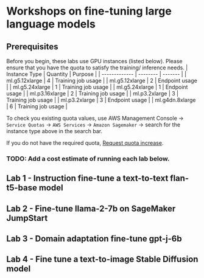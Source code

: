 # Workshops on fine-tuning large language models

## Prerequisites
Before you begin, these labs use GPU instances (listed below). Please ensure that you have the quota to satisfy the training/ inference needs.
| Instance Type | Quantity | Purpose |
| ------------- | -------- | ------- |
| ml.g5.12xlarge | 4 | Training job usage |
| ml.g5.12xlarge | 2 | Endpoint usage |
| ml.g5.24xlarge | 1 | Training job usage |
| ml.g5.24xlarge | 1 | Endpoint usage |
| ml.p3.16xlarge | 2 | Training job usage |
| ml.p3.2xlarge  | 3 | Training job usage |
| ml.p3.2xlarge  | 3 | Endpoint usage |
| ml.g4dn.8xlarge | 6 | Training job usage |

To check you existing quota values, use AWS Management Console -> `Service Quotas` -> `AWS Services` -> `Amazon Sagemaker` -> search for the instance type above in the search bar.


If you do not have the required quota, [Request quota increase](https://docs.aws.amazon.com/servicequotas/latest/userguide/request-quota-increase.html).

### TODO: Add a cost estimate of running each lab below.

## Lab 1 - Instruction fine-tune a text-to-text flan-t5-base model

## Lab 2 - Fine-tune llama-2-7b on SageMaker JumpStart

## Lab 3 - Domain adaptation fine-tune gpt-j-6b

## Lab 4 - Fine tune a text-to-image Stable Diffusion model


